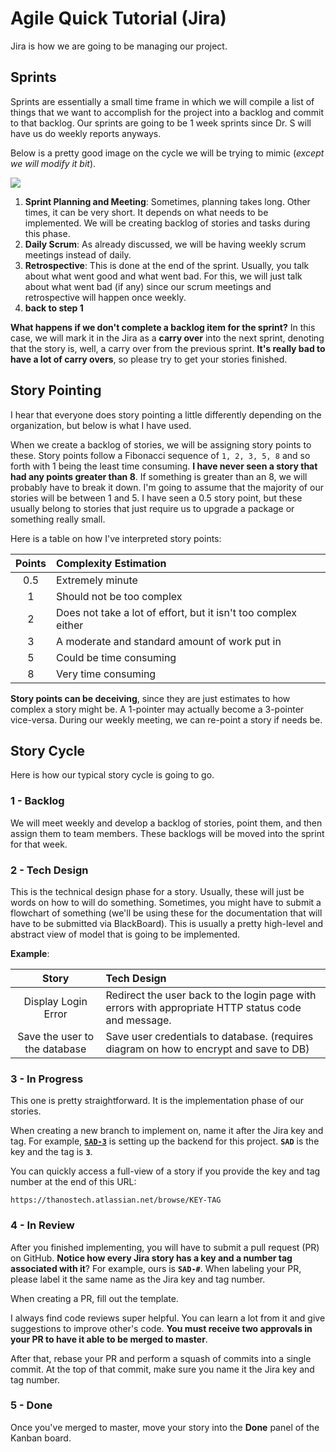 # Agile Quick Tutorial (Jira)
Jira is how we are going to be managing our project.

## Sprints
Sprints are essentially a small time frame in which we will compile a list of things that we want to accomplish for the project into a backlog and commit to that backlog. Our sprints are going to be 1 week sprints since Dr. S will have us do weekly reports anyways.

Below is a pretty good image on the cycle we will be trying to mimic (*except we will modify it bit*).

![](https://www.c-sharpcorner.com/article/scrum-framework-5-events-in-scrum-framework/Images/agile-software-development-700x469.gif)


1. **Sprint Planning and Meeting**: Sometimes, planning takes long. Other times, it can be very short. It depends on what needs to be implemented. We will be creating backlog of stories and tasks during this phase.
2. **Daily Scrum**: As already discussed, we will be having weekly scrum meetings instead of daily.
3. **Retrospective**: This is done at the end of the sprint. Usually, you talk about what went good and what went bad. For this, we will just talk about what went bad (if any) since our scrum meetings and retrospective will happen once weekly.
4. **back to step 1**

**What happens if we don't complete a backlog item for the sprint?** In this case, we will mark it in the Jira as a **carry over** into the next sprint, denoting that the story is, well, a carry over from the previous sprint. **It's really bad to have a lot of carry overs**, so please try to get your stories finished.

## Story Pointing
I hear that everyone does story pointing a little differently depending on the organization, but below is what I have used.

When we create a backlog of stories, we will be assigning story points to these. Story points follow a Fibonacci sequence of `1, 2, 3, 5, 8` and so forth with 1 being the least time consuming. **I have never seen a story that had any points greater than 8**. If something is greater than an 8, we will probably have to break it down. I'm going to assume that the majority of our stories will be between 1 and 5. I have seen a 0.5 story point, but these usually belong to stories that just require us to upgrade a package or something really small.

Here is a table on how I've interpreted story points:

| Points | Complexity Estimation                                          |
| :----: | :------------------------------------------------------------- |
|  0.5   | Extremely minute                                               |
|   1    | Should not be too complex                                      |
|   2    | Does not take a lot of effort, but it isn't too complex either |
|   3    | A moderate and standard amount of work put in                  |
|   5    | Could be time consuming                                        |
|   8    | Very time consuming                                            |

**Story points can be deceiving**, since they are just estimates to how complex a story might be. A 1-pointer may actually become a 3-pointer vice-versa. During our weekly meeting, we can re-point a story if needs be.

## Story Cycle
Here is how our typical story cycle is going to go.

### 1 - Backlog
We will meet weekly and develop a backlog of stories, point them, and then assign them to team members. These backlogs will be moved into the sprint for that week.

### 2 - Tech Design
This is the technical design phase for a story. Usually, these will just be words on how to will do something. Sometimes, you might have to submit a flowchart of something (we'll be using these for the documentation that will have to be submitted via BlackBoard). This is usually a pretty high-level and abstract view of model that is going to be implemented.

**Example**:

|             Story             | Tech Design                                                                                         |
| :---------------------------: | :-------------------------------------------------------------------------------------------------- |
|      Display Login Error      | Redirect the user back to the login page with errors with appropriate HTTP status code and message. |
| Save the user to the database | Save user credentials to database. (requires diagram on how to encrypt and save to DB)              |

### 3 - In Progress
This one is pretty straightforward. It is the implementation phase of our stories.

When creating a new branch to implement on, name it after the Jira key and tag. For example, [**`SAD-3`**](https://thanostech.atlassian.net/browse/SAD-3) is setting up the backend for this project. **`SAD`** is the key and the tag is **`3`**.

You can quickly access a full-view of a story if you provide the key and tag number at the end of this URL:

```
https://thanostech.atlassian.net/browse/KEY-TAG
```

### 4 - In Review
After you finished implementing, you will have to submit a pull request (PR) on GitHub. **Notice how every Jira story has a key and a number tag associated with it**? For example, ours is **`SAD-#`**. When labeling your PR, please label it the same name as the Jira key and tag number.

When creating a PR, fill out the template.

I always find code reviews super helpful. You can learn a lot from it and give suggestions to improve other's code. **You must receive two approvals in your PR to have it able to be merged to master**.

After that, rebase your PR and perform a squash of commits into a single commit. At the top of that commit, make sure you name it the Jira key and tag number.

### 5 - Done
Once you've merged to master, move your story into the **Done** panel of the Kanban board.